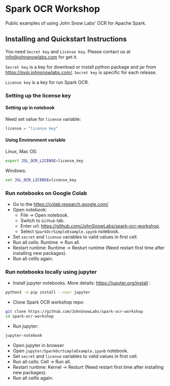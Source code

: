 # Spark OCR Workshop
Public examples of using John Snow Labs' OCR for Apache Spark.

## Installing and Quickstart Instructions

You need `Secret key` and `License key`.
Please contact us at info@johnsnowlabs.com for get it.

`Secret key` is a key for download or install python package and jar from https://pypi.johnsnowlabs.com/.
`Secret key` is specific for each release.

`License key` is a key for run Spark OCR. 

### Setting up the license key

#### Setting up in notebook

Need set value for `license` variable:

```python
license = "license key"
```

#### Using Environment variable

Linux, Mac OS:

```bash
export JSL_OCR_LICENSE=license_key
```
Windows:

```cmd
set JSL_OCR_LICENSE=license_key
```

### Run notebooks on Google Colab

* Go to the https://colab.research.google.com/
* Open notebook:
  * File -> Open notebook.
  * Switch to `Github` tab.
  * Enter url: https://github.com/JohnSnowLabs/spark-ocr-workshop.
  * Select `SparkOcrSimpleExample.ipynb` notebook.
* Set `secret` and `license` variables to valid values in first cell.
* Run all cells: Runtime -> Run all.
* Restart runtime: Runtime -> Resturt runtime (Need restart first time after installing new packages).
* Run all cellls again.

### Run notebooks locally using jupyter

* Install jupyter notebooks. More details: https://jupyter.org/install :
```bash
python3 -m pip install --user jupyter
```
* Clone Spark OCR workshop repo:
```bash
git clone https://github.com/JohnSnowLabs/spark-ocr-workshop
cd spark-ocr-workshop
```
* Run jupyter:
```bash
jupyter-notebook
```
* Open jupyter in browser
* Open `jupyter/SparkOcrSimpleExample.ipynb` notebook.
* Set `secret` and `license` variables to valid values in first cell.
* Run all cells: Cell -> Run all.
* Restart runtime: Kernel -> Resturt (Need restart first time after installing new packages).
* Run all cellls again.
